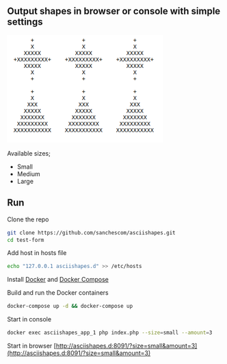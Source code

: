 ## Output shapes in browser or console with simple settings

![](https://github.com/sanchescom/asciishapes/blob/master/shapes.png)

Available sizes;

 - Small
 - Medium
 - Large
 
## Run
Clone the repo
```sh
git clone https://github.com/sanchescom/asciishapes.git
cd test-form
```
Add host in hosts file
```sh
echo "127.0.0.1 asciishapes.d" >> /etc/hosts
```
Install [Docker](https://docs.docker.com/) and [Docker Compose](https://docs.docker.com/compose/)

Build and run the Docker containers
```sh
docker-compose up -d && docker-compose up
```
Start in console
```sh
docker exec asciishapes_app_1 php index.php --size=small --amount=3
```
Start in browser
[http://asciishapes.d:8091/?size=small&amount=3](http://asciishapes.d:8091/?size=small&amount=3)
